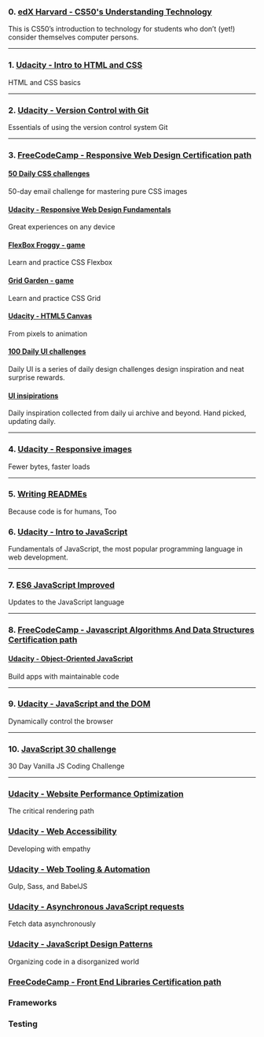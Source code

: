 ### 0. [edX Harvard - CS50's Understanding Technology](https://www.edx.org/course/cs50s-understanding-technology)
This is CS50’s introduction to technology for students who don’t (yet!) consider themselves computer persons.

***

### 1. [Udacity - Intro to HTML and CSS](https://www.udacity.com/course/intro-to-html-and-css--ud001)
HTML and CSS basics

***

### 2. [Udacity - Version Control with Git](https://www.udacity.com/course/version-control-with-git--ud123)
Essentials of using the version control system Git

***

### 3. [FreeCodeCamp - Responsive Web Design Certification path](https://learn.freecodecamp.org/)

#### [50 Daily CSS challenges](http://dailycssimages.com/)
50-day email challenge for mastering pure CSS images

#### [Udacity - Responsive Web Design Fundamentals](https://www.udacity.com/course/responsive-web-design-fundamentals--ud893)
Great experiences on any device

#### [FlexBox Froggy - game](http://flexboxfroggy.com)
Learn and practice CSS Flexbox

#### [Grid Garden - game](http://cssgridgarden.com)
Learn and practice CSS Grid

#### [Udacity - HTML5 Canvas](https://www.udacity.com/course/html5-canvas--ud292)
From pixels to animation

#### [100 Daily UI challenges](https://www.dailyui.co/)
Daily UI is a series of daily design challenges design inspiration and neat surprise rewards.

#### [UI insipirations](http://collectui.com/)
Daily inspiration collected from daily ui archive and beyond. Hand picked, updating daily.

***

### 4. [Udacity - Responsive images](https://www.udacity.com/course/responsive-images--ud882)
Fewer bytes, faster loads

***

### 5. [Writing READMEs](https://www.udacity.com/course/writing-readmes--ud777)
Because code is for humans, Too

### 6. [Udacity - Intro to JavaScript](https://www.udacity.com/course/intro-to-javascript--ud803)
Fundamentals of JavaScript, the most popular programming language in web development.

***

### 7. [ES6 JavaScript Improved](https://www.udacity.com/course/es6-javascript-improved--ud356)
Updates to the JavaScript language

***
### 8. [FreeCodeCamp - Javascript Algorithms And Data Structures Certification path](https://learn.freecodecamp.org/)

#### [Udacity - Object-Oriented JavaScript](https://www.udacity.com/course/object-oriented-javascript--ud711)
Build apps with maintainable code

***

### 9. [Udacity - JavaScript and the DOM](https://www.udacity.com/course/javascript-and-the-dom--ud117)
Dynamically control the browser

***

### 10. [JavaScript 30 challenge](https://javascript30.com/)
30 Day Vanilla JS Coding Challenge

***

### [Udacity - Website Performance Optimization](https://www.udacity.com/course/website-performance-optimization--ud884)
The critical rendering path

### [Udacity - Web Accessibility](https://www.udacity.com/course/web-accessibility--ud891)
Developing with empathy

### [Udacity - Web Tooling & Automation](https://www.udacity.com/course/web-tooling-automation--ud892)
Gulp, Sass, and BabelJS

### [Udacity - Asynchronous JavaScript requests](https://www.udacity.com/course/asynchronous-javascript-requests--ud109)
Fetch data asynchronously

### [Udacity - JavaScript Design Patterns](https://www.udacity.com/course/javascript-design-patterns--ud989)
Organizing code in a disorganized world

### [FreeCodeCamp - Front End Libraries Certification path](https://learn.freecodecamp.org/)

### Frameworks

### Testing
